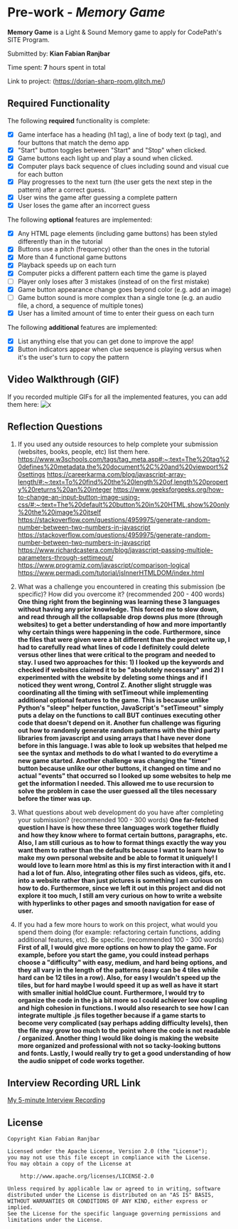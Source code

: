 # Pre-work - *Memory Game*

**Memory Game** is a Light & Sound Memory game to apply for CodePath's SITE Program. 

Submitted by: **Kian Fabian Ranjbar**

Time spent: **7** hours spent in total

Link to project: (https://dorian-sharp-room.glitch.me/)

## Required Functionality

The following **required** functionality is complete:

* [x] Game interface has a heading (h1 tag), a line of body text (p tag), and four buttons that match the demo app
* [x] "Start" button toggles between "Start" and "Stop" when clicked. 
* [x] Game buttons each light up and play a sound when clicked. 
* [x] Computer plays back sequence of clues including sound and visual cue for each button
* [x] Play progresses to the next turn (the user gets the next step in the pattern) after a correct guess. 
* [x] User wins the game after guessing a complete pattern
* [x] User loses the game after an incorrect guess

The following **optional** features are implemented:

* [x] Any HTML page elements (including game buttons) has been styled differently than in the tutorial
* [x] Buttons use a pitch (frequency) other than the ones in the tutorial
* [x] More than 4 functional game buttons
* [x] Playback speeds up on each turn
* [x] Computer picks a different pattern each time the game is played
* [ ] Player only loses after 3 mistakes (instead of on the first mistake)
* [x] Game button appearance change goes beyond color (e.g. add an image)
* [ ] Game button sound is more complex than a single tone (e.g. an audio file, a chord, a sequence of multiple tones)
* [x] User has a limited amount of time to enter their guess on each turn

The following **additional** features are implemented:

- [x] List anything else that you can get done to improve the app!
- [x] Button indicators appear when clue sequence is playing versus when it's the user's turn to copy the pattern

## Video Walkthrough (GIF)

If you recorded multiple GIFs for all the implemented features, you can add them here:
![x](https://i.imgur.com/Je5h9E1.gif)

## Reflection Questions
1. If you used any outside resources to help complete your submission (websites, books, people, etc) list them here. 
https://www.w3schools.com/tags/tag_meta.asp#:~:text=The%20tag%20defines%20metadata,the%20document%2C%20and%20viewport%20settings
https://careerkarma.com/blog/javascript-array-length/#:~:text=To%20find%20the%20length%20of,length%20property%20returns%20an%20integer
https://www.geeksforgeeks.org/how-to-change-an-input-button-image-using-css/#:~:text=The%20default%20button%20in%20HTML,show%20only%20the%20image%20itself
https://stackoverflow.com/questions/4959975/generate-random-number-between-two-numbers-in-javascript
https://stackoverflow.com/questions/4959975/generate-random-number-between-two-numbers-in-javascript
https://www.richardcastera.com/blog/javascript-passing-multiple-parameters-through-settimeout/
https://www.programiz.com/javascript/comparison-logical
https://www.permadi.com/tutorial/jsInnerHTMLDOM/index.html


2. What was a challenge you encountered in creating this submission (be specific)? How did you overcome it? (recommended 200 - 400 words) 
**One thing right from the beginning was learning these 3 languages without having any prior knowledge. This forced me to slow down, and read through all the collapsable drop downs plus more (through websites) to get a better understanding of how and more importantly why certain things were happening in the code. Furthermore, since the files that were given were a bit different than the project write up, I had to carefully read what lines of code I definitely could delete versus other lines that were critical to the program and needed to stay. I used two approaches for this: 1) I looked up the keywords and checked if websites claimed it to be "absolutely necessary" and 2) I experimented with the website by deleting some things and if I noticed they went wrong, Control Z. Another slight struggle was coordinating all the timing with setTimeout while implementing additional optional features to the game. This is because unlike Python's "sleep" helper function, JavaScript's "setTimeout" simply puts a delay on the functions to call BUT continues executing other code that doesn't depend on it. Another fun challenge was figuring out how to randomly generate random patterns with the third party libraries from javascript and using arrays that I have never done before in this language. I was able to look up websites that helped me see the syntax and methods to do what I wanted to do everytime a new game started. Another challenge was changing the "timer" button because unlike our other buttons, it changed on time and no actual "events" that occurred so I looked up some websites to help me get the information I needed. This allowed me to use recursion to solve the problem in case the user guessed all the tiles necessary before the timer was up.** 


3. What questions about web development do you have after completing your submission? (recommended 100 - 300 words) 
**One far-fetched question I have is how these three languages work together fluidly and how they know where to format certain buttons, paragraphs, etc. Also, I am still curious as to how to format things exactly the way you want them to rather than the defaults because I want to learn how to make my own personal website and be able to format it uniquely! I would love to learn more html as this is my first interaction with it and I had a lot of fun. Also, integrating other files such as videos, gifs, etc. into a website rather than just pictures is something I am curious on how to do. Furthermore, since we left it out in this project and did not explore it too much, I still am very curious on how to write a website with hyperlinks to other pages and smooth navigation for ease of user.**

4. If you had a few more hours to work on this project, what would you spend them doing (for example: refactoring certain functions, adding additional features, etc). Be specific. (recommended 100 - 300 words) 
**First of all, I would give more options on how to play the game. For example, before you start the game, you could instead perhaps choose a "difficulty" with easy, medium, and hard being options, and they all vary in the length of the patterns (easy can be 4 tiles while hard can be 12 tiles in a row). Also, for easy I wouldn't speed up the tiles, but for hard maybe I would speed it up as well as have it start with smaller initial holdClue count. Furthermore, I would try to organize the code in the js a bit more so I could achiever low coupling and high cohesion in functions. I would also research to see how I can integrate multiple .js files together because if a game starts to become very complicated (say perhaps adding difficulty levels), then the file may grow too much to the point where the code is not readable / organized. Another thing I would like doing is making the website more organized and professional with not so tacky-looking buttons and fonts. Lastly, I would really try to get a good understanding of how the audio snippet of code works together.**


## Interview Recording URL Link

[My 5-minute Interview Recording](https://vimeo.com/686507713)


## License

    Copyright Kian Fabian Ranjbar

    Licensed under the Apache License, Version 2.0 (the "License");
    you may not use this file except in compliance with the License.
    You may obtain a copy of the License at

        http://www.apache.org/licenses/LICENSE-2.0

    Unless required by applicable law or agreed to in writing, software
    distributed under the License is distributed on an "AS IS" BASIS,
    WITHOUT WARRANTIES OR CONDITIONS OF ANY KIND, either express or implied.
    See the License for the specific language governing permissions and
    limitations under the License.